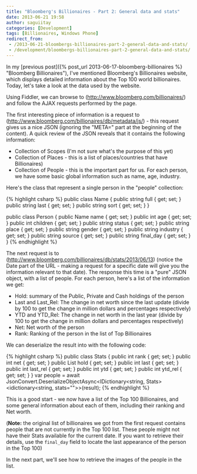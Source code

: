 ```yaml
---
title: "Bloomberg's Billionaires - Part 2: General data and stats"
date: 2013-06-21 19:58
author: saguiitay
categories: [Development]
tags: [Billionaires, Windows Phone]
redirect_from:
 - /2013-06-21-bloombergs-billionaires-part-2-general-data-and-stats/
 - /development/bloombergs-billionaires-part-2-general-data-and-stats/
---
```

In my [previous post]({% post_url 2013-06-17-bloomberg-billionaires %} "Bloomberg Billionaires"), I've mentioned Bloomberg's Billionaires website,
which displays detailed information about the Top 100 world billionaires. Today, let's take a look at the data used by the website.

Using Fiddler, we can browse to (http://www.bloomberg.com/billionaires/) and follow the AJAX requests performed by the page.

The first interesting piece of information is a request to (http://www.bloomberg.com/billionaires/db/metadata/js/) - this request gives us a
nice JSON (ignoring the "META=" part at the beginning of the content). A quick review of the JSON reveals that it contains the following information:

- Collection of Scopes (I'm not sure what's the purpose of this yet)
- Collection of Places - this is a list of places/countries that have Billionaires)
- Collection of People - this is the important part for us. For each person, we have some basic global information such as name, age, industry.

Here's the class that represent a single person in the "people" collection:

{% highlight csharp %}
public class Name
{
	public string full { get; set; }
	public string last { get; set; }
	public string sort { get; set; }
}

public class Person
{
	public Name name { get; set; }
	public int age { get; set; }
	public int children { get; set; }
	public string status { get; set; }
	public string place { get; set; }
	public string gender { get; set; }
	public string industry { get; set; }
	public string source { get; set; }
	public string final_day { get; set; }
}
{% endhighlight %}

The next request is to (http://www.bloomberg.com/billionaires/db/stats/2013/06/13) (notice the Date part of the URL - making a request for a specific
date will give you the information relevant to that date). The response this time is a "pure" JSON object, with a list of people. For each person,
here's a list of the information we get:

- Hold: summary of the Public, Private and Cash holdings of the person
- Last and Last_Rel: The change in net worth since the last update (divide by 100 to get the change in million dollars and percentages respectively)
- YTD and YTD_Rel: The change in net worth in the last year (divide by 100 to get the change in million dollars and percentages respectively)
- Net: Net worth of the person
- Rank: Ranking of the person in the list of Top Billionaires

We can deserialize the result into with the following code:

{% highlight csharp %}
public class Stats
{
    public int rank { get; set; }
    public int net { get; set; }
    public List hold { get; set; }
    public int last { get; set; }
    public int last_rel { get; set; }
    public int ytd { get; set; }
    public int ytd_rel { get; set; }
}
var people = await JsonConvert.DeserializeObjectAsync<IDictionary<string, Stats><idictionary<string, stats="">>(result);
{% endhighlight %}

This is a good start - we now have a list of the Top 100 Billionaires, and some general information about each of them, including their ranking and Net worth.

(**Note:** the original list of billionaires we got from the first request contains people that are not currently in the Top 100 list.
These people might not have their Stats available for the current date. If you want to retrieve their details, use the `final_day` field to
locate the last appearance of the person in the Top 100)

In the next part, we'll see how to retrieve the images of the people in the list.
